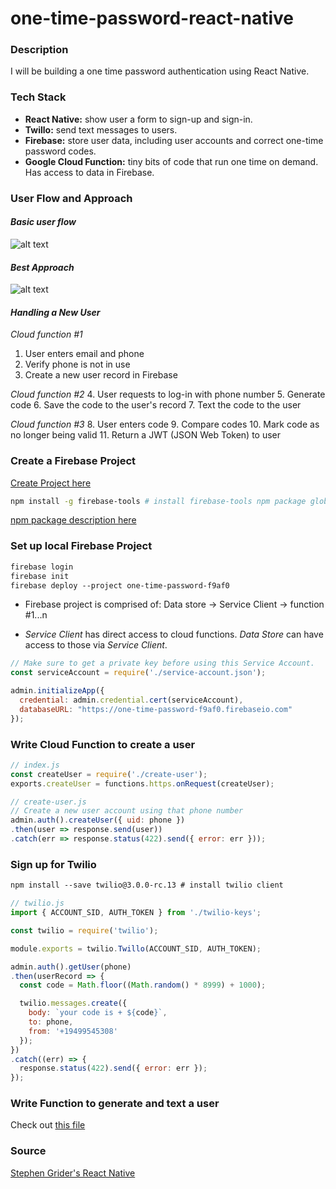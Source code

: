 # one-time-password-react-native

### Description
I will be building a one time password authentication using React Native.

### Tech Stack
* **React Native:** show user a form to sign-up and sign-in.
* **Twillo:** send text messages to users.
* **Firebase:** store user data, including user accounts and correct one-time password codes.
* **Google Cloud Function:** tiny bits of code that run one time on demand. Has access to data in Firebase.

### User Flow and Approach
#### *Basic user flow*
![alt text](../demo/basicFlow.png "basic user flow")

#### *Best Approach*
![alt text](../demo/approach.png "approach")

#### *Handling a New User*

*Cloud function #1*
1. User enters email and phone
2. Verify phone is not in use
3. Create a new user record in Firebase


*Cloud function #2*
4. User requests to log-in with phone number
5. Generate code
6. Save the code to the user's record
7. Text the code to the user


*Cloud function #3*
8. User enters code
9. Compare codes
10. Mark code as no longer being valid
11. Return a JWT (JSON Web Token) to user


### Create a Firebase Project
[Create Project here](https://console.firebase.google.com)
```bash
npm install -g firebase-tools # install firebase-tools npm package globally if not done so.
```
[npm package description here](https://www.npmjs.com/package/firebase-tools)

### Set up local Firebase Project
```bash
firebase login
firebase init
firebase deploy --project one-time-password-f9af0 
```
* Firebase project is comprised of:
Data store -> Service Client -> function #1...n

* *Service Client* has direct access to cloud functions. *Data Store* can have access to those via *Service Client*.

```js
// Make sure to get a private key before using this Service Account.
const serviceAccount = require('./service-account.json');

admin.initializeApp({
  credential: admin.credential.cert(serviceAccount),
  databaseURL: "https://one-time-password-f9af0.firebaseio.com"
});
```


### Write Cloud Function to create a user

```js
// index.js
const createUser = require('./create-user');
exports.createUser = functions.https.onRequest(createUser);

// create-user.js
// Create a new user account using that phone number
admin.auth().createUser({ uid: phone })
.then(user => response.send(user))
.catch(err => response.status(422).send({ error: err }));
```
### Sign up for Twilio
```bash
npm install --save twilio@3.0.0-rc.13 # install twilio client
```

```js
// twilio.js
import { ACCOUNT_SID, AUTH_TOKEN } from './twilio-keys';

const twilio = require('twilio');

module.exports = twilio.Twillo(ACCOUNT_SID, AUTH_TOKEN);

admin.auth().getUser(phone)
.then(userRecord => {
  const code = Math.floor((Math.random() * 8999) + 1000);

  twilio.messages.create({
    body: `your code is + ${code}`,
    to: phone,
    from: '+19499545308'
  });
})
.catch((err) => {
  response.status(422).send({ error: err });
});
```

### Write Function to generate and text a user
Check out [this file](functions/request-one-time-password.js)

### Source
[Stephen Grider's React Native](https://www.udemy.com/react-native-advanced)
